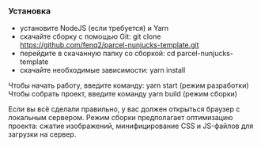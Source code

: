 ### Установка
* установите NodeJS (если требуется) и Yarn
* скачайте сборку с помощью Git: git clone https://github.com/fenq2/parcel-nunjucks-template.git
* перейдите в скачанную папку со сборкой: cd parcel-nunjucks-template
* скачайте необходимые зависимости: yarn install

Чтобы начать работу, введите команду: yarn start (режим разработки)
Чтобы собрать проект, введите команду yarn build (режим сборки)

Если вы всё сделали правильно, у вас должен открыться браузер с локальным сервером. Режим сборки предполагает оптимизацию проекта: сжатие изображений, минифицирование CSS и JS-файлов для загрузки на сервер.
